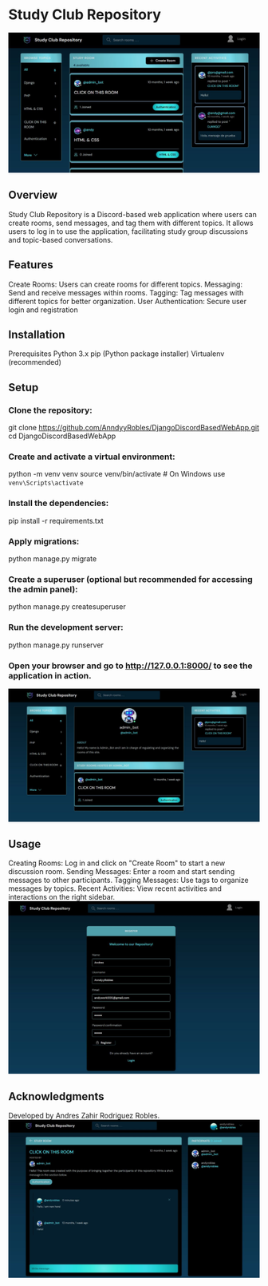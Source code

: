 # Study Club Repository
![principal](https://github.com/AnndyyRobles/DjangoDiscordBasedWebApp/blob/master/imgs/img1.jpg)
## Overview
Study Club Repository is a Discord-based web application where users can create rooms, send messages, and tag them with different topics. It allows users to log in to use the application, facilitating study group discussions and topic-based conversations.

## Features
Create Rooms: Users can create rooms for different topics.
Messaging: Send and receive messages within rooms.
Tagging: Tag messages with different topics for better organization.
User Authentication: Secure user login and registration

## Installation
Prerequisites
Python 3.x
pip (Python package installer)
Virtualenv (recommended)


## Setup
### Clone the repository:
git clone https://github.com/AnndyyRobles/DjangoDiscordBasedWebApp.git
cd DjangoDiscordBasedWebApp

### Create and activate a virtual environment:
python -m venv venv
source venv/bin/activate   # On Windows use `venv\Scripts\activate`


### Install the dependencies:
pip install -r requirements.txt

### Apply migrations:
python manage.py migrate

### Create a superuser (optional but recommended for accessing the admin panel):
python manage.py createsuperuser

### Run the development server:
python manage.py runserver

### Open your browser and go to http://127.0.0.1:8000/ to see the application in action.
![about](https://github.com/AnndyyRobles/DjangoDiscordBasedWebApp/blob/master/imgs/img3.jpg)
## Usage
Creating Rooms: Log in and click on "Create Room" to start a new discussion room.
Sending Messages: Enter a room and start sending messages to other participants.
Tagging Messages: Use tags to organize messages by topics.
Recent Activities: View recent activities and interactions on the right sidebar.
![user](https://github.com/AnndyyRobles/DjangoDiscordBasedWebApp/blob/master/imgs/img2.jpg)
## Acknowledgments
Developed by Andres Zahir Rodriguez Robles.
![messages](https://github.com/AnndyyRobles/DjangoDiscordBasedWebApp/blob/master/imgs/img4.jpg)

